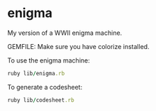 # enigma
My version of a WWII enigma machine.

GEMFILE:
Make sure you have colorize installed.

To use the enigma machine:
```ruby
ruby lib/enigma.rb
```

To generate a codesheet:
```ruby
ruby lib/codesheet.rb
```